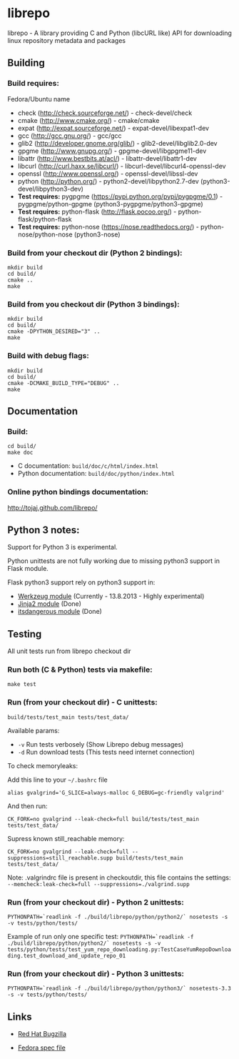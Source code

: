 # librepo

librepo - A library providing C and Python (libcURL like) API for downloading
linux repository metadata and packages

## Building

### Build requires:

Fedora/Ubuntu name

* check (http://check.sourceforge.net/) - check-devel/check
* cmake (http://www.cmake.org/) - cmake/cmake
* expat (http://expat.sourceforge.net/) - expat-devel/libexpat1-dev
* gcc (http://gcc.gnu.org/) - gcc/gcc
* glib2 (http://developer.gnome.org/glib/) - glib2-devel/libglib2.0-dev
* gpgme (http://www.gnupg.org/) - gpgme-devel/libgpgme11-dev
* libattr (http://www.bestbits.at/acl/) - libattr-devel/libattr1-dev
* libcurl (http://curl.haxx.se/libcurl/) - libcurl-devel/libcurl4-openssl-dev
* openssl (http://www.openssl.org/) - openssl-devel/libssl-dev
* python (http://python.org/) - python2-devel/libpython2.7-dev (python3-devel/libpython3-dev)
* **Test requires:** pygpgme (https://pypi.python.org/pypi/pygpgme/0.1) - pygpgme/python-gpgme (python3-pygpgme/python3-gpgme)
* **Test requires:** python-flask (http://flask.pocoo.org/) - python-flask/python-flask
* **Test requires:** python-nose (https://nose.readthedocs.org/) - python-nose/python-nose (python3-nose)

### Build from your checkout dir (Python 2 bindings):

    mkdir build
    cd build/
    cmake ..
    make

### Build from you checkout dir (Python 3 bindings):

    mkdir build
    cd build/
    cmake -DPYTHON_DESIRED="3" ..
    make

### Build with debug flags:

    mkdir build
    cd build/
    cmake -DCMAKE_BUILD_TYPE="DEBUG" ..
    make

## Documentation

### Build:

    cd build/
    make doc

* C documentation: `build/doc/c/html/index.html`
* Python documentation: `build/doc/python/index.html`

### Online python bindings documentation:

http://tojaj.github.com/librepo/

## Python 3 notes:

Support for Python 3 is experimental.

Python unittests are not fully working due to missing python3 support in
Flask module.

Flask python3 support rely on python3 support in:
* [Werkzeug module](http://werkzeug.pocoo.org/docs/python3/) (Currently - 13.8.2013 - Highly experimental)
* [Jinja2 module](http://jinja.pocoo.org/docs/intro/) (Done)
* [itsdangerous module](https://github.com/mitsuhiko/itsdangerous) (Done)

## Testing

All unit tests run from librepo checkout dir

### Run both (C & Python) tests via makefile:
    make test

### Run (from your checkout dir) - C unittests:

    build/tests/test_main tests/test_data/

Available params:

* ``-v`` Run tests verbosely (Show Librepo debug messages)
* ``-d`` Run download tests (This tests need internet connection)

To check memoryleaks:

Add this line to your ``~/.bashrc`` file

    alias gvalgrind='G_SLICE=always-malloc G_DEBUG=gc-friendly valgrind'

And then run:

    CK_FORK=no gvalgrind --leak-check=full build/tests/test_main tests/test_data/

Supress known still_reachable memory:

    CK_FORK=no gvalgrind --leak-check=full --suppressions=still_reachable.supp build/tests/test_main tests/test_data/

Note: .valgrindrc file is present in checkoutdir, this file contains the settings:
`--memcheck:leak-check=full --suppressions=./valgrind.supp`

### Run (from your checkout dir) - Python 2 unittests:

    PYTHONPATH=`readlink -f ./build/librepo/python/python2/` nosetests -s -v tests/python/tests/

Example of run only one specific test: ``PYTHONPATH=`readlink -f ./build/librepo/python/python2/` nosetests -s -v tests/python/tests/test_yum_repo_downloading.py:TestCaseYumRepoDownloading.test_download_and_update_repo_01``

### Run (from your checkout dir) - Python 3 unittests:

    PYTHONPATH=`readlink -f ./build/librepo/python/python3/` nosetests-3.3 -s -v tests/python/tests/

## Links

* [Red Hat Bugzilla](https://bugzilla.redhat.com/buglist.cgi?query_format=advanced&bug_status=NEW&bug_status=ASSIGNED&bug_status=MODIFIED&bug_status=VERIFIED&component=librepo)

* [Fedora spec file](http://pkgs.fedoraproject.org/cgit/librepo.git/tree/librepo.spec)
